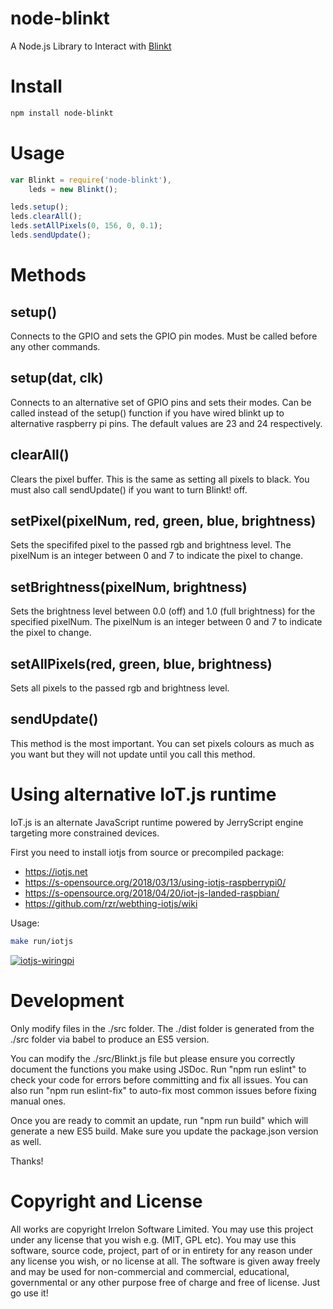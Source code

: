 # node-blinkt
A Node.js Library to Interact with [Blinkt](https://shop.pimoroni.com/products/blinkt)

# Install

```bash
npm install node-blinkt
```

# Usage

```js
var Blinkt = require('node-blinkt'),
	leds = new Blinkt();

leds.setup();
leds.clearAll();
leds.setAllPixels(0, 156, 0, 0.1);
leds.sendUpdate();
```

# Methods

## setup()
Connects to the GPIO and sets the GPIO pin modes. Must be called before any other commands.

## setup(dat, clk)
Connects to an alternative set of GPIO pins and sets their modes. Can be called instead of the setup() function if you have wired blinkt up to alternative raspberry pi pins. The default values are 23 and 24 respectively.

## clearAll()
Clears the pixel buffer. This is the same as setting all pixels to black. You must also call sendUpdate() if you want to turn Blinkt! off.

## setPixel(pixelNum, red, green, blue, brightness)
Sets the specififed pixel to the passed rgb and brightness level. The pixelNum is
an integer between 0 and 7 to indicate the pixel to change.

## setBrightness(pixelNum, brightness)
Sets the brightness level between 0.0 (off) and 1.0 (full brightness) for the specified pixelNum.
The pixelNum is an integer between 0 and 7 to indicate the pixel to change.

## setAllPixels(red, green, blue, brightness)
Sets all pixels to the passed rgb and brightness level.

## sendUpdate()
This method is the most important. You can set pixels colours as much as you want but they
will not update until you call this method.

# Using alternative IoT.js runtime

IoT.js is an alternate JavaScript runtime powered by JerryScript engine
targeting more constrained devices.


First you need to install iotjs from source or precompiled package:

* https://iotjs.net
* https://s-opensource.org/2018/03/13/using-iotjs-raspberrypi0/
* https://s-opensource.org/2018/04/20/iot-js-landed-raspbian/
* https://github.com/rzr/webthing-iotjs/wiki

Usage:

```sh
make run/iotjs
```

[![iotjs-wiringpi](https://pbs.twimg.com/ext_tw_video_thumb/1019945702791766017/pu/img/bbbNf-HJR2FkUb5l.jpg)](https://twitter.com/TizenHelper/status/1019945989388546048# "blinkt-node")

# Development
Only modify files in the ./src folder. The ./dist folder is generated from the ./src folder via babel to produce an ES5 version.

You can modify the ./src/Blinkt.js file but please ensure you correctly document the functions you make using JSDoc. Run "npm run eslint" to check your code for errors before committing and fix all issues. You can also run "npm run eslint-fix" to auto-fix most common issues before fixing manual ones.

Once you are ready to commit an update, run "npm run build" which will generate a new ES5 build. Make sure you update the package.json version as well.

Thanks! 

# Copyright and License
All works are copyright Irrelon Software Limited. You may use this project under any license that you wish e.g. (MIT, GPL etc). You may use this software, source code, project, part of or in entirety for any reason under any license you wish, or no license at all. The software is given away freely and may be used for non-commercial and commercial, educational, governmental or any other purpose free of charge and free of license. Just go use it!

